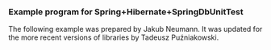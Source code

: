 ### Example program for Spring+Hibernate+SpringDbUnitTest ###

The following example was prepared by Jakub Neumann. It was
updated for the more recent versions of libraries by Tadeusz Puźniakowski.

